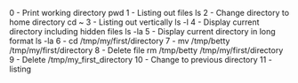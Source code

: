 0 - Print working directory pwd
1 - Listing out files ls
2 - Change directory to home directory cd ~
3 - Listing out vertically ls -l
4 - Display current directory including hidden files ls -la
5 - Display current directory in long format ls -la
6 - cd /tmp/my/first/directory
7 - mv /tmp/betty /tmp/my/first/directory
8 - Delete file rm /tmp/betty /tmp/my/first/directory
9 - Delete /tmp/my_first_directory
10 - Change to previous directory
11 - listing
